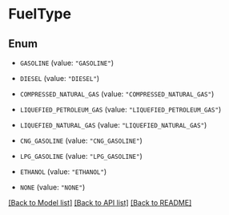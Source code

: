 # FuelType

## Enum


* `GASOLINE` (value: `"GASOLINE"`)

* `DIESEL` (value: `"DIESEL"`)

* `COMPRESSED_NATURAL_GAS` (value: `"COMPRESSED_NATURAL_GAS"`)

* `LIQUEFIED_PETROLEUM_GAS` (value: `"LIQUEFIED_PETROLEUM_GAS"`)

* `LIQUEFIED_NATURAL_GAS` (value: `"LIQUEFIED_NATURAL_GAS"`)

* `CNG_GASOLINE` (value: `"CNG_GASOLINE"`)

* `LPG_GASOLINE` (value: `"LPG_GASOLINE"`)

* `ETHANOL` (value: `"ETHANOL"`)

* `NONE` (value: `"NONE"`)


[[Back to Model list]](../README.md#documentation-for-models) [[Back to API list]](../README.md#documentation-for-api-endpoints) [[Back to README]](../README.md)


